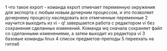 1 что такое export - команда export отмечает переменную окружения для экспорта с любым новым дочерним процессом, и это позволяет дочернему процессу наследовать все отмеченные переменные
2 научится выходить из vi -   q! завершается работа с редактором vi без сохранения сделанных изменений. Команда wq сначала сохраняет файл со сделанными изменениями, а затем выходит из редактора vi
3 базовые команды linux
4 список предметов-преподы
5 переехать на гитлаб